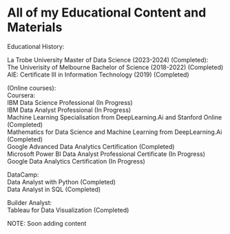 # All of my Educational Content and Materials
Educational History: <br/>

La Trobe University Master of Data Science (2023-2024)  (Completed): <br/>
The Univerisity of Melbourne Bachelor of Science (2018-2022) (Completed)<br/>
AIE: Certificate III in Information Technology (2019) (Completed) <br/>

(Online courses): <br/>
Coursera: <br/>
IBM Data Science Professional (In Progress) <br/>
IBM Data Analyst Professional (In Progress) <br/>
Machine Learning Specialisation from DeepLearning.Ai and Stanford Online (Completed) <br/>
Mathematics for Data Science and Machine Learning from DeepLearning.Ai (Completed) <br/>
Google Advanced Data Analytics Certification (Completed) <br/>
Microsoft Power BI Data Analyst Professional Certificate (In Progress) <br/>
Google Data Analytics Certification (In Progress) <br/>

DataCamp: <br/>
Data Analyst with Python (Completed) <br/>
Data Analyst in SQL (Completed) <br/>

Builder Analyst: <br/>
Tableau for Data Visualization (Completed) <br/>

NOTE: Soon adding content <br/>




